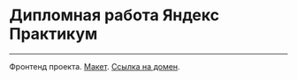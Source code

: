 # Дипломная работа Яндекс Практикум
-----
Фронтенд проекта.
[Макет](https://www.figma.com/file/Jc8PkS8RThO03jnXzrqkGH/Diploma-(Copy)).
[Ссылка на домен](https://esaulkovamovies.nomoredomains.sbs/).

